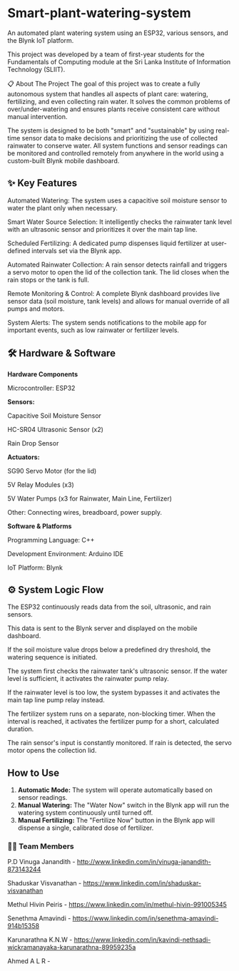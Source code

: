 # Smart-plant-watering-system
An automated plant watering system using an ESP32, various sensors, and the Blynk IoT platform. 

This project was developed by a team of first-year students for the Fundamentals of Computing module at the Sri Lanka Institute of Information Technology (SLIIT).

📋 About The Project
The goal of this project was to create a fully autonomous system that handles all aspects of plant care: watering, fertilizing, and even collecting rain water. It solves the common problems of over/under-watering and ensures plants receive consistent care without manual intervention.

The system is designed to be both "smart" and "sustainable" by using real-time sensor data to make decisions and prioritizing the use of collected rainwater to conserve water. All system functions and sensor readings can be monitored and controlled remotely from anywhere in the world using a custom-built Blynk mobile dashboard.

## ✨ Key Features

Automated Watering: The system uses a capacitive soil moisture sensor to water the plant only when necessary.

Smart Water Source Selection: It intelligently checks the rainwater tank level with an ultrasonic sensor and prioritizes it over the main tap line.

Scheduled Fertilizing: A dedicated pump dispenses liquid fertilizer at user-defined intervals set via the Blynk app.

Automated Rainwater Collection: A rain sensor detects rainfall and triggers a servo motor to open the lid of the collection tank. The lid closes when the rain stops or the tank is full.

Remote Monitoring & Control: A complete Blynk dashboard provides live sensor data (soil moisture, tank levels) and allows for manual override of all pumps and motors.

System Alerts: The system sends notifications to the mobile app for important events, such as low rainwater or fertilizer levels.

## 🛠️ Hardware & Software

**Hardware Components**

Microcontroller: ESP32

**Sensors:**

Capacitive Soil Moisture Sensor

HC-SR04 Ultrasonic Sensor (x2)

Rain Drop Sensor

**Actuators:**

SG90 Servo Motor (for the lid)

5V Relay Modules (x3)

5V Water Pumps (x3 for Rainwater, Main Line, Fertilizer)

Other: Connecting wires, breadboard, power supply.

**Software & Platforms**

Programming Language: C++

Development Environment: Arduino IDE

IoT Platform: Blynk

## ⚙️ System Logic Flow
The ESP32 continuously reads data from the soil, ultrasonic, and rain sensors.

This data is sent to the Blynk server and displayed on the mobile dashboard.

If the soil moisture value drops below a predefined dry threshold, the watering sequence is initiated.

The system first checks the rainwater tank's ultrasonic sensor. If the water level is sufficient, it activates the rainwater pump relay.

If the rainwater level is too low, the system bypasses it and activates the main tap line pump relay instead.

The fertilizer system runs on a separate, non-blocking timer. When the interval is reached, it activates the fertilizer pump for a short, calculated duration.

The rain sensor's input is constantly monitored. If rain is detected, the servo motor opens the collection lid.

## How to Use

1.  **Automatic Mode:** The system will operate automatically based on sensor readings.
2.  **Manual Watering:** The "Water Now" switch in the Blynk app will run the watering system continuously until turned off.
3.  **Manual Fertilizing:** The "Fertilize Now" button in the Blynk app will dispense a single, calibrated dose of fertilizer.


### 🧑‍💻 Team Members

P.D Vinuga Janandith - http://www.linkedin.com/in/vinuga-janandith-873143244

Shaduskar Visvanathan - https://www.linkedin.com/in/shaduskar-visvanathan

Methul Hivin Peiris - https://www.linkedin.com/in/methul-hivin-991005345

Senethma Amavindi - https://www.linkedin.com/in/senethma-amavindi-914b15358

Karunarathna K.N.W - https://www.linkedin.com/in/kavindi-nethsadi-wickramanayaka-karunarathna-89959235a

Ahmed A L R - 







